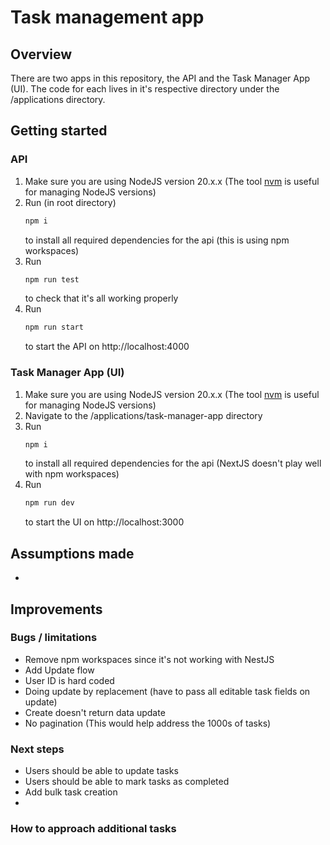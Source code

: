# Task management app

## Overview
There are two apps in this repository, the API and the Task Manager App (UI). The code for each lives in it's respective directory under the 
/applications directory. 

## Getting started
### API
1. Make sure you are using NodeJS version 20.x.x (The tool [nvm](https://github.com/nvm-sh/nvm) is useful for managing NodeJS versions)
2. Run (in root directory)
    ```sh
    npm i
    ```
    to install all required dependencies for the api (this is using npm workspaces)
3. Run
    ```sh
    npm run test
    ```
    to check that it's all working properly
4. Run 
    ```sh
    npm run start
    ```
    to start the API on http://localhost:4000
### Task Manager App (UI)
1. Make sure you are using NodeJS version 20.x.x (The tool [nvm](https://github.com/nvm-sh/nvm) is useful for managing NodeJS versions)
2. Navigate to the /applications/task-manager-app directory
3. Run
    ```sh
    npm i
    ```
    to install all required dependencies for the api (NextJS doesn't play well with npm workspaces)
4. Run 
    ```sh
    npm run dev
    ```
    to start the UI on http://localhost:3000

## Assumptions made
-

## Improvements
### Bugs / limitations
- Remove npm workspaces since it's not working with NestJS
- Add Update flow
- User ID is hard coded
- Doing update by replacement (have to pass all editable task fields on update)
- Create doesn't return data update
- No pagination (This would help address the 1000s of tasks)

### Next steps
- Users should be able to update tasks
- Users should be able to mark tasks as completed
- Add bulk task creation
- 

### How to approach additional tasks